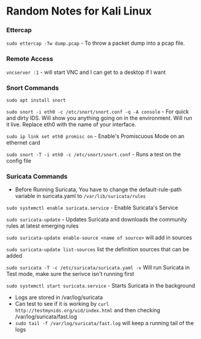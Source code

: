# Random Notes for Kali Linux

### Ettercap

`sudo ettercap -Tw dump.pcap` - To throw a packet dump into a pcap file.

### Remote Access 
`vncserver :1` - will start VNC and I can get to a desktop if I want

### Snort Commands 
`sudo apt install snort` 

`sudo snort -i eth0 -c /etc/snort/snort.conf -q -A console` - For quick and dirty IDS.  Will show you anything going on in the environment.  Will run it live. Replace eth0 with the name of your interface.   

`sudo ip link set eth0 promisc on` - Enable's Promiscuous Mode on an ethernet card

`sudo snort -T -i eth0 -c /etc/snort/snort.conf` - Runs a test on the config file

### Suricata Commands 
- Before Running Suricata, You have to change the default-rule-path variable in suricata.yaml to `/var/lib/suricata/rules`

`sudo systemctl enable suricata.service` - Enable Suricata's Service 

`sudo suricata-update` - Updates Suricata and downloads the community rules at latest emerging rules 

`sudo suricata-update enable-source <name of source>` will add in sources

`sudo suricata-update list-sources` list the definition sources that can be added

`sudo suricata -T -c /etc/suricata/suricata.yaml -v` Will run Suricata in Test mode, make sure the serivce isn't running first 

`sudo systemctl start suricata.service` - Starts Suricata in the background

- Logs are stored in /var/log/suricata
- Can test to see if it is working by `curl http://testmynids.org/uid/index.html` and then checking /var/log/suricata/fast.log 
- `sudo tail -f /var/log/suricata/fast.log` will keep a running tail of the logs

